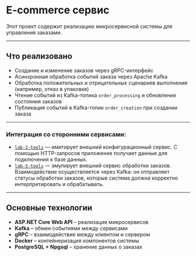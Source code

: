 # **E-commerce сервис**  

Этот проект содержит реализацию микросервисной системы для управления заказами.

---

## **Что реализовано**  

- Создание и изменение заказов через gRPC-интерфейс
- Асинхронная обработка событий заказа через Apache Kafka
- Обработка положительных и отрицательных сценариев выполнения (например, отказ в упаковке)
- Чтение событий из Kafka-топика `order_processing` и обновление состояния заказов
- Публикация событий в Kafka-топик `order_creation` при создании заказа

---

### Интеграция со сторонними сервисами:

- [`lab-2-tools`](https://github.com/is-csms-y26/lab-2-tools) — имитирует внешний конфигурационный сервис. С помощью HTTP-запросов приложение получает данные для подключения к базе данных.
- [`lab-5-tools`](https://github.com/is-csms-y26/lab-5-tools) — эмулирует внешний сервис обработки заказов. Взаимодействие осуществляется через Kafka: он отправляет статусы обработки заказов, которые система должна корректно интерпретировать и обрабатывать.

---

## **Основные технологии**  

- **ASP.NET Core Web API** – реализация микросервисов
- **Kafka** – обмен событиями между сервисами
- **gRPC** – взаимодействие между клиентом и сервером
- **Docker** – контейнеризация компонентов системы
- **PostgreSQL + Npgsql** – хранение данных о заказах
